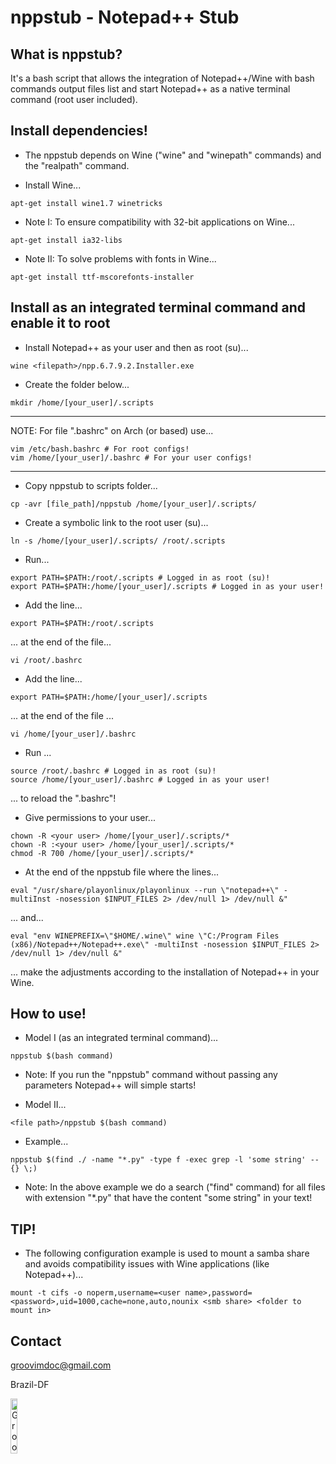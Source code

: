 nppstub - Notepad++ Stub
=============

What is nppstub?
-----

It's a bash script that allows the integration of Notepad++/Wine with bash commands output files list and start Notepad++ as a native terminal command (root user included).

Install dependencies!
-----

 * The nppstub depends on Wine ("wine" and "winepath" commands) and the "realpath" command.

 - Install Wine...

```
apt-get install wine1.7 winetricks
```

 - Note I: To ensure compatibility with 32-bit applications on Wine...
 
```
apt-get install ia32-libs
```
 
 - Note II: To solve problems with fonts in Wine...

```
apt-get install ttf-mscorefonts-installer
```

Install as an integrated terminal command and enable it to root
-----

 - Install Notepad++ as your user and then as root (su)...

```
wine <filepath>/npp.6.7.9.2.Installer.exe
```

 - Create the folder below...

```
mkdir /home/[your_user]/.scripts
```

--------------
NOTE: For file ".bashrc" on Arch (or based) use...

```
vim /etc/bash.bashrc # For root configs!
vim /home/[your_user]/.bashrc # For your user configs!
```
--------------

 - Copy nppstub to scripts folder...

```
cp -avr [file_path]/nppstub /home/[your_user]/.scripts/
```

 - Create a symbolic link to the root user (su)...

```
ln -s /home/[your_user]/.scripts/ /root/.scripts
```

 - Run...

```
export PATH=$PATH:/root/.scripts # Logged in as root (su)!
export PATH=$PATH:/home/[your_user]/.scripts # Logged in as your user!
```

 - Add the line...

```
export PATH=$PATH:/root/.scripts
```

... at the end of the file...

```
vi /root/.bashrc
```

 - Add the line...

```
export PATH=$PATH:/home/[your_user]/.scripts
```

... at the end of the file ...

```
vi /home/[your_user]/.bashrc
```

 - Run ...

```
source /root/.bashrc # Logged in as root (su)!
source /home/[your_user]/.bashrc # Logged in as your user!
```

... to reload the ".bashrc"!

 - Give permissions to your user...

```
chown -R <your user> /home/[your_user]/.scripts/*
chown -R :<your user> /home/[your_user]/.scripts/*
chmod -R 700 /home/[your_user]/.scripts/*
```

 - At the end of the nppstub file where the lines...
 
```
eval "/usr/share/playonlinux/playonlinux --run \"notepad++\" -multiInst -nosession $INPUT_FILES 2> /dev/null 1> /dev/null &"
```

... and...

```
eval "env WINEPREFIX=\"$HOME/.wine\" wine \"C:/Program Files (x86)/Notepad++/Notepad++.exe\" -multiInst -nosession $INPUT_FILES 2> /dev/null 1> /dev/null &"
```

... make the adjustments according to the installation of Notepad++ in your Wine.

How to use!
-----

 - Model I (as an integrated terminal command)...

``` 
nppstub $(bash command)
```

 - Note: If you run the "nppstub" command without passing any parameters Notepad++ will simple starts!

 - Model II...

```
<file path>/nppstub $(bash command)
```

 - Example...
 
```
nppstub $(find ./ -name "*.py" -type f -exec grep -l 'some string' -- {} \;)
```

 - Note: In the above example we do a search ("find" command) for all files with extension "*.py" that have the content "some string" in your text!

TIP!
-----

 - The following configuration example is used to mount a samba share and avoids compatibility issues with Wine applications (like Notepad++)...

```
mount -t cifs -o noperm,username=<user name>,password=<password>,uid=1000,cache=none,auto,nounix <smb share> <folder to mount in>
```

Contact
-----

groovimdoc@gmail.com

Brazil-DF

<img border="0" alt="GrooVim Doc" src="http://upload.wikimedia.org/wikipedia/commons/thumb/6/6d/Map_of_Brazil_with_flag.svg/180px-Map_of_Brazil_with_flag.svg.png" height="15%" width="15%"/>
